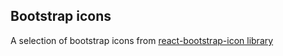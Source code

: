 ## Bootstrap icons

A selection of bootstrap icons from [react-bootstrap-icon library](https://github.com/ismamz/react-bootstrap-icons)
